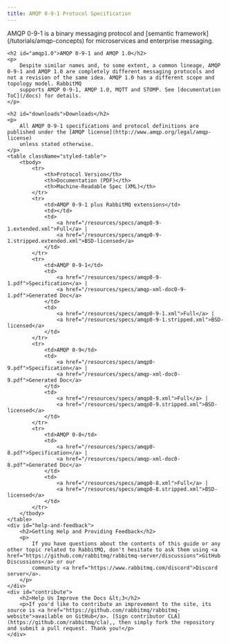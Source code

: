 ```yaml
---
title: AMQP 0-9-1 Protocol Specification
---
```

<div id="left-content">
    <p>
        AMQP 0-9-1 is a binary messaging protocol and [semantic framework](/tutorials/amqp-concepts)
        for microservices and enterprise messaging.
    </p>

    <h2 id="amqp1.0">AMQP 0-9-1 and AMQP 1.0</h2>
    <p>
        Despite similar names and, to some extent, a common lineage, AMQP 0-9-1 and AMQP 1.0 are completely different messaging protocols and not a revision of the same idea. AMQP 1.0 has a different scope and topology model. RabbitMQ
        supports AMQP 0-9-1, AMQP 1.0, MQTT and STOMP. See [documentation ToC](/docs) for details.
    </p>

    <h2 id="downloads">Downloads</h2>
    <p>
        All AMQP 0-9-1 specifications and protocol definitions are published under the [AMQP license](http://www.amqp.org/legal/amqp-license)
        unless stated otherwise.
    </p>
    <table className="styled-table">
        <tbody>
            <tr>
                <th>Protocol Version</th>
                <th>Documentation (PDF)</th>
                <th>Machine-Readable Spec (XML)</th>
            </tr>
            <tr>
                <td>AMQP 0-9-1 plus RabbitMQ extensions</td>
                <td></td>
                <td>
                    <a href="/resources/specs/amqp0-9-1.extended.xml">Full</a> |
                    <a href="/resources/specs/amqp0-9-1.stripped.extended.xml">BSD-licensed</a>
                </td>
            </tr>
            <tr>
                <td>AMQP 0-9-1</td>
                <td>
                    <a href="/resources/specs/amqp0-9-1.pdf">Specification</a> |
                    <a href="/resources/specs/amqp-xml-doc0-9-1.pdf">Generated Doc</a>
                </td>
                <td>
                    <a href="/resources/specs/amqp0-9-1.xml">Full</a> |
                    <a href="/resources/specs/amqp0-9-1.stripped.xml">BSD-licensed</a>
                </td>
            </tr>
            <tr>
                <td>AMQP 0-9</td>
                <td>
                    <a href="/resources/specs/amqp0-9.pdf">Specification</a> |
                    <a href="/resources/specs/amqp-xml-doc0-9.pdf">Generated Doc</a>
                </td>
                <td>
                    <a href="/resources/specs/amqp0-9.xml">Full</a> |
                    <a href="/resources/specs/amqp0-9.stripped.xml">BSD-licensed</a>
                </td>
            </tr>
            <tr>
                <td>AMQP 0-8</td>
                <td>
                    <a href="/resources/specs/amqp0-8.pdf">Specification</a> |
                    <a href="/resources/specs/amqp-xml-doc0-8.pdf">Generated Doc</a>
                </td>
                <td>
                    <a href="/resources/specs/amqp0-8.xml">Full</a> |
                    <a href="/resources/specs/amqp0-8.stripped.xml">BSD-licensed</a>
                </td>
            </tr>
        </tbody>
    </table>
    <div id="help-and-feedback">
        <h2>Getting Help and Providing Feedback</h2>
        <p>
            If you have questions about the contents of this guide or any other topic related to RabbitMQ, don't hesitate to ask them using <a href="https://github.com/rabbitmq/rabbitmq-server/discussions">GitHub Discussions</a> or our
            community <a href="https://www.rabbitmq.com/discord">Discord server</a>.
        </p>
    </div>
    <div id="contribute">
        <h2>Help Us Improve the Docs &lt;3</h2>
        <p>If you'd like to contribute an improvement to the site, its source is <a href="https://github.com/rabbitmq/rabbitmq-website">available on GitHub</a>. [Sign contributor CLA](https://github.com/rabbitmq/cla),, then simply fork the repository and submit a pull request. Thank you!</p>
    </div>
</div>
